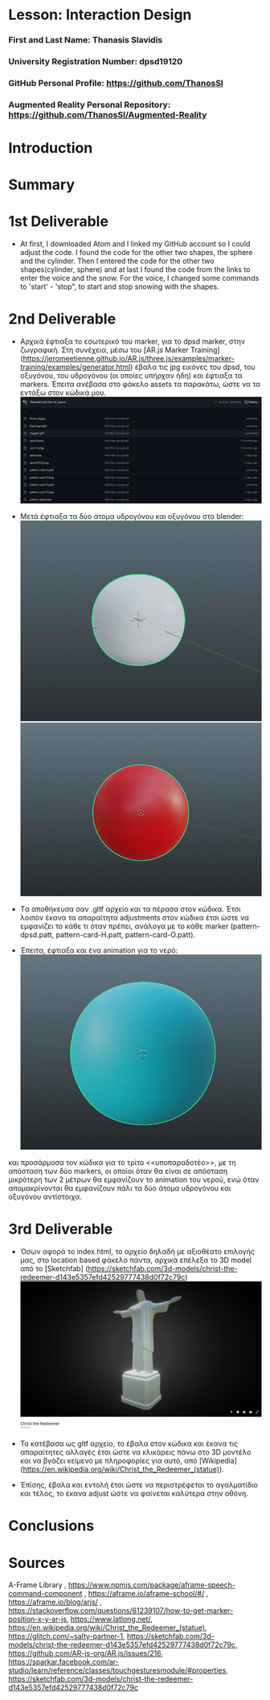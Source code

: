 # Lesson: Interaction Design

### First and Last Name: Thanasis Slavidis
### University Registration Number: dpsd19120
### GitHub Personal Profile: https://github.com/ThanosSl
### Augmented Reality Personal Repository: https://github.com/ThanosSl/Augmented-Reality

# Introduction

# Summary


# 1st Deliverable
* At first, I downloaded Atom and I linked my GitHub account so I could adjust the code. I found the code for the other two shapes, the sphere and the cylinder. Then I entered the code for the other two shapes(cylinder, sphere) and at last I found the code from the links to enter the voice and the snow. For the voice, I changed some commands to 'start' - 'stop", to start and stop snowing with the shapes. 


# 2nd Deliverable
* Αρχικά έφτιαξα το εσωτερικό του marker, για το dpsd marker, στην ζωγραφική. Στη συνέχεια, μέσω του [AR.js Marker Training] (https://jeromeetienne.github.io/AR.js/three.js/examples/marker-training/examples/generator.html) έβαλα τις jpg εικόνες του dpsd, του οξυγόνου, του υδρογόνου (οι οποίες υπήρχαν ήδη) και έφτιαξα τα markers. Έπειτα ανέβασα στο φάκελο assets τα παρακάτω, ώστε να τα εντάξω στον κώδικά μου. ![This is an image](/marker_based/Assets.png) 
* Μετά έφτιαξα τα δύο άτομα υδρογόνου και οξυγόνου στο blender: ![This is an image](https://github.com/ThanosSl/Augmented-Reality/blob/main/marker_based/Hydrogen_Atom_Blender.png) ![This is an image](https://github.com/ThanosSl/Augmented-Reality/blob/main/marker_based/Oxygen_Atom_Blender.png) 

* Tα αποθήκευσα σαν .gltf αρχείο και τα πέρασα στον κώδικα. Έτσι λοιπόν έκανα τα απαραίτητα adjustments στον κώδικα έτσι ώστε να εμφανίζει το κάθε τι όταν πρέπει, ανάλογα με το κάθε marker (pattern-dpsd.patt, pattern-card-H.patt, pattern-card-O.patt). 

* Έπειτα, έφτιαξα και ένα animation για το νερό: ![This is an image](https://github.com/ThanosSl/Augmented-Reality/blob/main/marker_based/H2O_Atom_Blender.png) 
 
 και προσάρμοσα τον κώδικα για το τρίτο <<υποπαραδοτέο>>, με τη απόσταση των δύο markers, οι οποίοι όταν θα είναι σε απόσταση μικρότερη των 2 μέτρων θα εμφανίζουν το    animation του νερού, ενώ όταν απομακρίνονται θα εμφανίζουν πάλι τα δύο άτομα υδρογόνου και οξυγόνου αντίστοιχα.

# 3rd Deliverable 
* Όσων αφορά το index.html, το αρχείο δηλαδή με αξιοθέατο επιλογής μας, στο location based φάκελο πάντα, αρχικά επέλεξα το 3D model από το [Sketchfab] (https://sketchfab.com/3d-models/christ-the-redeemer-d143e5357efd42529777438d0f72c79c) ![This is an image](https://github.com/ThanosSl/Augmented-Reality/blob/main/location_based/assets/Christ_The_Redeemer_Photo.png) 
 
* Το κατέβασα ως gltf αρχείο, το έβαλα στον κώδικα και έκανα τις απαραίτητες αλλαγές έτσι ώστε να κλικάρεις πάνω στο 3D μοντέλο και να βγάζει κείμενο με πληροφορίες για αυτό, από [Wikipedia] (https://en.wikipedia.org/wiki/Christ_the_Redeemer_(statue)).

* Έπίσης, έβαλα και εντολή έτσι ώστε να περιστρέφεται το αγαλματίδιο και τέλος, το έκανα adjust ώστε να φαίνεται καλύτερα στην οθόνη.  

# Conclusions


# Sources
A-Frame Library , https://www.npmjs.com/package/aframe-speech-command-component , https://aframe.io/aframe-school/#/ , https://aframe.io/blog/arjs/ , https://stackoverflow.com/questions/61239107/how-to-get-marker-position-x-y-ar-js, https://www.latlong.net/, https://en.wikipedia.org/wiki/Christ_the_Redeemer_(statue), https://glitch.com/~salty-partner-1, https://sketchfab.com/3d-models/christ-the-redeemer-d143e5357efd42529777438d0f72c79c, https://github.com/AR-js-org/AR.js/issues/216, https://sparkar.facebook.com/ar-studio/learn/reference/classes/touchgesturesmodule/#properties, https://sketchfab.com/3d-models/christ-the-redeemer-d143e5357efd42529777438d0f72c79c 
